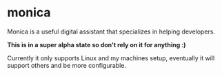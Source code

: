 # monica
Monica is a useful digital assistant that specializes in helping developers.

**This is in a super alpha state so don't rely on it for anything :)**

Currently it only supports Linux and my machines setup, eventually it will support others and be more configurable.
